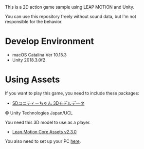 This is a 2D action game sample using LEAP MOTION and Unity.

You can use this repository freely without sound data,
but I'm not responsible for the behavior.

# Develop Environment
* macOS Catalina Ver 10.15.3
* Unity 2018.3.0f2

# Using Assets
If you want to play this game, you need to include these packages:

* [SDユニティーちゃん 3Dモデルデータ](https://unity-chan.com/download/releaseNote.php?id=SDUnityChan) 

© Unity Technologies Japan/UCL

You need this 3D model to use as a player.

* [Leap Motion Core Assets v2.3.0](https://github.com/leapmotion/LeapMotionCoreAssets/releases/tag/v2.3.0)

You also need to set up your PC [here](https://developer.leapmotion.com/setup/desktop).


